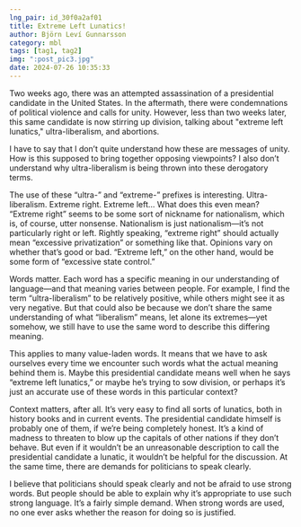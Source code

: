```yaml
---
lng_pair: id_30f0a2af01
title: Extreme Left Lunatics!
author: Björn Leví Gunnarsson
category: mbl
tags: [tag1, tag2]
img: ":post_pic3.jpg"
date: 2024-07-26 10:35:33
---
```

Two weeks ago, there was an attempted assassination of a presidential candidate in the United States. In the aftermath, there were condemnations of political violence and calls for unity. However, less than two weeks later, this same candidate is now stirring up division, talking about "extreme left lunatics," ultra-liberalism, and abortions.

I have to say that I don’t quite understand how these are messages of unity. How is this supposed to bring together opposing viewpoints? I also don’t understand why ultra-liberalism is being thrown into these derogatory terms.

The use of these “ultra-” and “extreme-” prefixes is interesting. Ultra-liberalism. Extreme right. Extreme left... What does this even mean? “Extreme right” seems to be some sort of nickname for nationalism, which is, of course, utter nonsense. Nationalism is just nationalism—it’s not particularly right or left. Rightly speaking, “extreme right” should actually mean “excessive privatization” or something like that. Opinions vary on whether that’s good or bad. “Extreme left,” on the other hand, would be some form of “excessive state control.”

Words matter. Each word has a specific meaning in our understanding of language—and that meaning varies between people. For example, I find the term “ultra-liberalism” to be relatively positive, while others might see it as very negative. But that could also be because we don’t share the same understanding of what “liberalism” means, let alone its extremes—yet somehow, we still have to use the same word to describe this differing meaning.

This applies to many value-laden words. It means that we have to ask ourselves every time we encounter such words what the actual meaning behind them is. Maybe this presidential candidate means well when he says “extreme left lunatics,” or maybe he’s trying to sow division, or perhaps it’s just an accurate use of these words in this particular context?

Context matters, after all. It’s very easy to find all sorts of lunatics, both in history books and in current events. The presidential candidate himself is probably one of them, if we’re being completely honest. It’s a kind of madness to threaten to blow up the capitals of other nations if they don’t behave. But even if it wouldn’t be an unreasonable description to call the presidential candidate a lunatic, it wouldn’t be helpful for the discussion. At the same time, there are demands for politicians to speak clearly.

I believe that politicians should speak clearly and not be afraid to use strong words. But people should be able to explain why it’s appropriate to use such strong language. It’s a fairly simple demand. When strong words are used, no one ever asks whether the reason for doing so is justified.